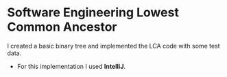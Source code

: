 # Software Engineering Lowest Common Ancestor
I created a basic binary tree and implemented the LCA code with some test data.
- For this implementation I used **IntelliJ**.
